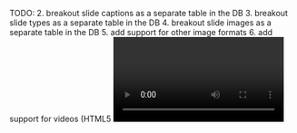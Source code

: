TODO:
2. breakout slide captions as a separate table in the DB
3. breakout slide types as a separate table in the DB
4. breakout slide images as a separate table in the DB
5. add support for other image formats
6. add support for videos (HTML5 <video> tag)
7. add support for slides of differing aspect ratios
8. restyle slide upload form
9. add a caption color parameter to slide options
11. add description/tooltip to display on settings page
12. restyle settings page
13. add confirmation on slide delete
14. make color-coded slide publishing status more intuitive
15. on slide->edit->save, redirect back to slide index w/ confirmation of successful save